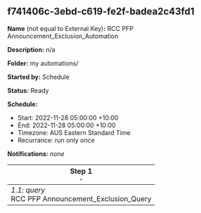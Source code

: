 ## f741406c-3ebd-c619-fe2f-badea2c43fd1

**Name** (not equal to External Key)**:** RCC PFP Announcement_Exclusion_Automation

**Description:** n/a

**Folder:** my automations/

**Started by:** Schedule

**Status:** Ready

**Schedule:**

* Start: 2022-11-28 05:00:00 +10:00
* End: 2022-11-28 05:00:00 +10:00
* Timezone: AUS Eastern Standard Time
* Recurrance: run only once

**Notifications:** _none_


| Step 1<br>_<small>-</small>_ |
| --- |
| _1.1: query_<br>RCC PFP Announcement_Exclusion_Query |
